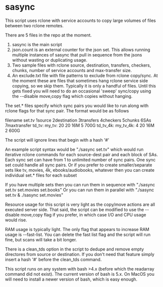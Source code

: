 # sasync

This script uses rclone with service accounts to copy large volumes of files between two rclone remotes.

There are 5 files in the repo at the moment.
1. sasync is the main script
2. json.count is an external counter for the json set. This allows running multiple instances of sasync that pull in sequence from the jsons without wasting or duplicating usage.
3. Two sample files with rclone source, destination, transfers, checkers, chunks, number of service accounts and max-transfer size.
4. An exclude.txt file with file patterns to exclude from rclone copy/sync. At the moment these are files that sometimes hang rclone service side copying, so we skip them. Typically it is only a handful of files. Until this gets fixed you will need to do an occasional 'sweep' sync/copy using the --disable move,copy flag which copies without hanging.

The set.* files specify which sync pairs you would like to run along with rclone flags for that sync pair. The format would be as follows

filename set.tv
1source    2destination   3transfers 4checkers 5chunks     6SAs     7maxtransfer
td_tv:       my_tv:         20         20        16M         5        700G
td_tv_4k:    my_tv_4k:      4          20        16M         2        600G

The script will ignore lines that begin with a hash '#'

An example script syntax would be "./sasync set.tv" which would run iterative rclone commands for each source-dest pair and each block of SAs.
Each sync set can have from 1 to unlimited number of sync pairs. One sync set could handle all sync pairs.
Or if you prefer to create smaller/separate sets like tv, movies, 4k, ebooks/audiobooks, whatever then you can create individual set.* files for each subset

If you have multiple sets then you can run them in sequence with "./sasync set.tv set.movies set.books"
Or you can run them in parallel with "./sasync set.tv & ./sasync set.movies"


Resource usage for this script is very light as the copy/move actions are all executed server side. That said, the script can be modified to use the --disable move,copy flag if you prefer, in which case I/O and CPU usage would rise.

RAM usage is typically light. The only flag that appears to increase RAM usage is --fast-list. You can delete the fast list flag and the script will run fine, but scans will take a bit longer.

There is a clean_tds option in the script to dedupe and remove empty directores from source or destination. If you don't need that feature simply insert a hash '#' before the clean_tds command.

This script runs on any system with bash >4.x (before which the readarray command did not exist). The current version of bash is 5.x. On MacOS you will need to install a newer version of bash, which is easy enough.
